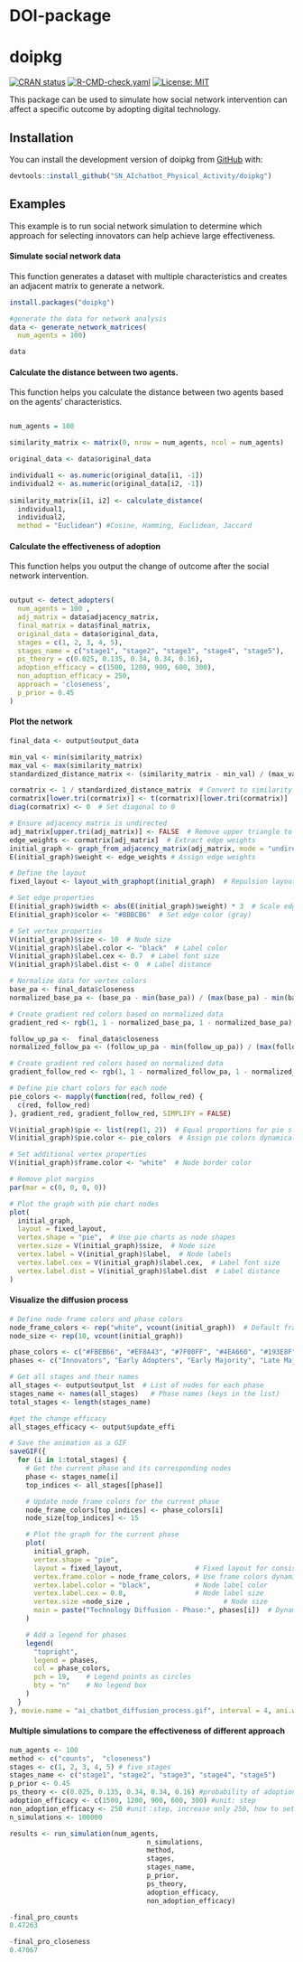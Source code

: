 DOI-package
================

# doipkg

<!-- badges: start -->

[![CRAN
status](https://www.r-pkg.org/badges/version/doipkg)](https://CRAN.R-project.org/package=doipkg)
[![R-CMD-check.yaml](https://github.com/karrieFF/SN_AIchatbot_Physical_Activity/actions/workflows/R-CMD-check.yaml/badge.svg)](https://github.com/karrieFF/SN_AIchatbot_Physical_Activity/actions/workflows/R-CMD-check.yaml)
[![License:
MIT](https://img.shields.io/badge/License-MIT-yellow.svg)](https://github.com/karrieFF/SN_AIchatbot_Physical_Activity/blob/main/LICENSE.md)

<!-- badges: end -->

This package can be used to simulate how social network intervention can
affect a specific outcome by adopting digital technology.

## Installation

You can install the development version of doipkg from
[GitHub](https://github.com/) with:

``` r
devtools::install_github("SN_AIchatbot_Physical_Activity/doipkg")
```

## Examples

This example is to run social network simulation to determine which
approach for selecting innovators can help achieve large effectiveness.

#### Simulate social network data

This function generates a dataset with multiple characteristics and
creates an adjacent matrix to generate a network.

``` r
install.packages("doipkg")

#generate the data for network analysis
data <- generate_network_matrices(
  num_agents = 100) 

data
```

#### Calculate the distance between two agents.

This function helps you calculate the distance between two agents based
on the agents’ characteristics.

``` r

num_agents = 100

similarity_matrix <- matrix(0, nrow = num_agents, ncol = num_agents)

original_data <- data$original_data

individual1 <- as.numeric(original_data[i1, -1])
individual2 <- as.numeric(original_data[i2, -1])
      
similarity_matrix[i1, i2] <- calculate_distance(
  individual1, 
  individual2, 
  method = "Euclidean") #Cosine, Hamming, Euclidean, Jaccard
```

#### Calculate the effectiveness of adoption

This function helps you output the change of outcome after the social
network intervention.

``` r

output <- detect_adopters(
  num_agents = 100 ,
  adj_matrix = data$adjacency_matrix,
  final_matrix = data$final_matrix,
  original_data = data$original_data,
  stages = c(1, 2, 3, 4, 5),
  stages_name = c("stage1", "stage2", "stage3", "stage4", "stage5"),
  ps_theory = c(0.025, 0.135, 0.34, 0.34, 0.16),
  adoption_efficacy = c(1500, 1200, 900, 600, 300),
  non_adoption_efficacy = 250,
  approach = 'closeness',
  p_prior = 0.45
)
```

#### Plot the network

``` r
final_data <- output$output_data

min_val <- min(similarity_matrix)
max_val <- max(similarity_matrix)
standardized_distance_matrix <- (similarity_matrix - min_val) / (max_val - min_val)

cormatrix <- 1 / standardized_distance_matrix  # Convert to similarity matrix
cormatrix[lower.tri(cormatrix)] <- t(cormatrix)[lower.tri(cormatrix)]  # Make symmetric
diag(cormatrix) <- 0  # Set diagonal to 0

# Ensure adjacency matrix is undirected
adj_matrix[upper.tri(adj_matrix)] <- FALSE  # Remove upper triangle to ensure symmetry
edge_weights <- cormatrix[adj_matrix]  # Extract edge weights
initial_graph <- graph_from_adjacency_matrix(adj_matrix, mode = "undirected", weighted = TRUE) # Create the graph object
E(initial_graph)$weight <- edge_weights # Assign edge weights

# Define the layout
fixed_layout <- layout_with_graphopt(initial_graph)  # Repulsion layout for better spacing

# Set edge properties
E(initial_graph)$width <- abs(E(initial_graph)$weight) * 3  # Scale edge width
E(initial_graph)$color <- "#BBBCB6"  # Set edge color (gray)

# Set vertex properties
V(initial_graph)$size <- 10  # Node size
V(initial_graph)$label.color <- "black"  # Label color
V(initial_graph)$label.cex <- 0.7  # Label font size
V(initial_graph)$label.dist <- 0  # Label distance

# Normalize data for vertex colors
base_pa <- final_data$closeness
normalized_base_pa <- (base_pa - min(base_pa)) / (max(base_pa) - min(base_pa))

# Create gradient red colors based on normalized data
gradient_red <- rgb(1, 1 - normalized_base_pa, 1 - normalized_base_pa)

follow_up_pa <-  final_data$closeness
normalized_follow_pa <- (follow_up_pa - min(follow_up_pa)) / (max(follow_up_pa) - min(follow_up_pa))

# Create gradient red colors based on normalized data
gradient_follow_red <- rgb(1, 1 - normalized_follow_pa, 1 - normalized_follow_pa)

# Define pie chart colors for each node
pie_colors <- mapply(function(red, follow_red) {
  c(red, follow_red)
}, gradient_red, gradient_follow_red, SIMPLIFY = FALSE)

V(initial_graph)$pie <- list(rep(1, 2))  # Equal proportions for pie slices
V(initial_graph)$pie.color <- pie_colors  # Assign pie colors dynamically

# Set additional vertex properties
V(initial_graph)$frame.color <- "white"  # Node border color

# Remove plot margins
par(mar = c(0, 0, 0, 0))

# Plot the graph with pie chart nodes
plot(
  initial_graph,
  layout = fixed_layout,
  vertex.shape = "pie",  # Use pie charts as node shapes
  vertex.size = V(initial_graph)$size,  # Node size
  vertex.label = V(initial_graph)$label,  # Node labels
  vertex.label.cex = V(initial_graph)$label.cex,  # Label font size
  vertex.label.dist = V(initial_graph)$label.dist  # Label distance
)
```

#### Visualize the diffusion process

``` r
# Define node frame colors and phase colors
node_frame_colors <- rep("white", vcount(initial_graph))  # Default frame color
node_size <- rep(10, vcount(initial_graph))

phase_colors <- c("#FBEB66", "#EF8A43", "#7F00FF", "#4EA660", "#193E8F")  # Phase colors
phases <- c("Innovators", "Early Adopters", "Early Majority", "Late Majority", "Laggards")  # Phase names

# Get all stages and their names
all_stages <- output$output_lst  # List of nodes for each phase
stages_name <- names(all_stages)   # Phase names (keys in the list)
total_stages <- length(stages_name)

#get the change efficacy
all_stages_efficacy <- output$update_effi

# Save the animation as a GIF
saveGIF({
  for (i in 1:total_stages) {
    # Get the current phase and its corresponding nodes
    phase <- stages_name[i]
    top_indices <- all_stages[[phase]]

    # Update node frame colors for the current phase
    node_frame_colors[top_indices] <- phase_colors[i]
    node_size[top_indices] <- 15

    # Plot the graph for the current phase
    plot(
      initial_graph,
      vertex.shape = "pie",
      layout = fixed_layout,                  # Fixed layout for consistency
      vertex.frame.color = node_frame_colors, # Use frame colors dynamically
      vertex.label.color = "black",           # Node label color
      vertex.label.cex = 0.8,                 # Node label size
      vertex.size =node_size ,                       # Node size
      main = paste("Technology Diffusion - Phase:", phases[i])  # Dynamic title
    )

    # Add a legend for phases
    legend(
      "topright",
      legend = phases,
      col = phase_colors,
      pch = 19,    # Legend points as circles
      bty = "n"    # No legend box
    )
  }
}, movie.name = "ai_chatbot_diffusion_process.gif", interval = 4, ani.width = 1000, ani.height = 800)
```

#### Multiple simulations to compare the effectiveness of different approach

``` r
num_agents <- 100
method <- c("counts",  "closeness")
stages <- c(1, 2, 3, 4, 5) # five stages
stages_name <- c("stage1", "stage2", "stage3", "stage4", "stage5")
p_prior <- 0.45
ps_theory <- c(0.025, 0.135, 0.34, 0.34, 0.16) #probability of adoption at each stage based on DOI
adoption_efficacy <- c(1500, 1200, 900, 600, 300) #unit: step
non_adoption_efficacy <- 250 #unit：step, increase only 250, how to set this
n_simulations <- 100000

results <- run_simulation(num_agents,
                                  n_simulations,
                                  method,
                                  stages,
                                  stages_name,
                                  p_prior,
                                  ps_theory,
                                  adoption_efficacy,
                                  non_adoption_efficacy)

-final_pro_counts
0.47263

-final_pro_closeness
0.47067
```
